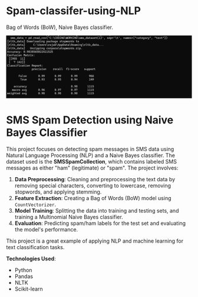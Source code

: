 # Spam-classifer-using-NLP
Bag of Words (BoW), Naive Bayes classifier.

![Spam Classifier Screenshot](https://github.com/Torajabu/Spam-classifer-using-NLP/blob/main/Screenshot%202025-03-08%20145902.png?raw=true)


# SMS Spam Detection using Naive Bayes Classifier

This project focuses on detecting spam messages in SMS data using Natural Language Processing (NLP) and a Naive Bayes classifier. The dataset used is the **SMSSpamCollection**, which contains labeled SMS messages as either "ham" (legitimate) or "spam". The project involves:

1. **Data Preprocessing**: Cleaning and preprocessing the text data by removing special characters, converting to lowercase, removing stopwords, and applying stemming.
2. **Feature Extraction**: Creating a Bag of Words (BoW) model using `CountVectorizer`.
3. **Model Training**: Splitting the data into training and testing sets, and training a Multinomial Naive Bayes classifier.
4. **Evaluation**: Predicting spam/ham labels for the test set and evaluating the model's performance.

This project is a great example of applying NLP and machine learning for text classification tasks.

**Technologies Used**:
- Python
- Pandas
- NLTK
- Scikit-learn
